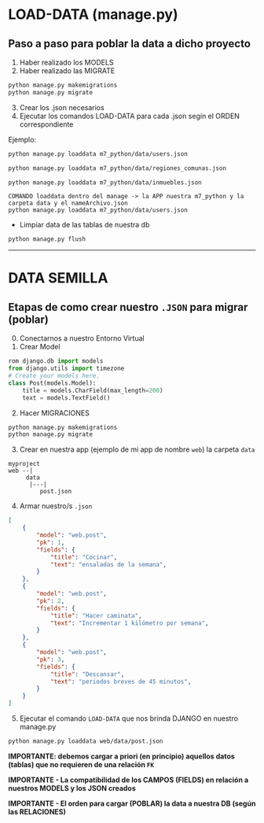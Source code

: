 
# LOAD-DATA (manage.py)

## Paso a paso para poblar la data a dicho proyecto

1. Haber realizado los MODELS
2. Haber realizado las MIGRATE 
```bash
python manage.py makemigrations
python manage.py migrate
```

3. Crear los .json necesarios
4. Ejecutar los comandos LOAD-DATA para cada .json segín el ORDEN correspondiente

Ejemplo:
```bash
python manage.py loaddata m7_python/data/users.json

python manage.py loaddata m7_python/data/regiones_comunas.json

python manage.py loaddata m7_python/data/inmuebles.json
```

```
COMANDO loaddata dentro del manage -> la APP nuestra m7_python y la carpeta data y el nameArchivo.json
python manage.py loaddata m7_python/data/users.json
```

- Limpiar data de las tablas de nuestra db
```bash
python manage.py flush
```
---
# DATA SEMILLA
## Etapas de como crear nuestro `.JSON` para migrar (poblar) 
0. Conectarnos a nuestro Entorno Virtual
1. Crear Model
```py
rom django.db import models
from django.utils import timezone
# Create your models here.
class Post(models.Model):
    title = models.CharField(max_length=200)
    text = models.TextField()

```
2. Hacer MIGRACIONES
```bash
python manage.py makemigrations
python manage.py migrate
```
3. Crear en nuestra app (ejemplo de mi app de nombre `web`) la carpeta `data`
```
myproject
web --|
     data
      |---|
         post.json
```

4. Armar nuestro/s `.json`
```json
[
    {
        "model": "web.post",
        "pk": 1,
        "fields": {
            "title": "Cocinar",
            "text": "ensaladas de la semana",
        }
    },
    {
        "model": "web.post",
        "pk": 2,
        "fields": {
            "title": "Hacer caminata",
            "text": "Incrementar 1 kilómetro por semana",
        }
    },
    {
        "model": "web.post",
        "pk": 3,
        "fields": {
            "title": "Descansar",
            "text": "periodos breves de 45 minutos",
        }
    }
]
```
5. Ejecutar el comando `LOAD-DATA` que nos brinda DJANGO en nuestro manage.py
```bash
python manage.py loaddata web/data/post.json
```

**IMPORTANTE: debemos cargar a priori (en principio) aquellos datos (tablas) que no requieren de una relación `FK`**

**IMPORTANTE - La compatibilidad de los CAMPOS (FIELDS) en relación a nuestros MODELS y los JSON creados**

**IMPORTANTE - El orden para cargar (POBLAR) la data a nuestra DB (según las RELACIONES)**